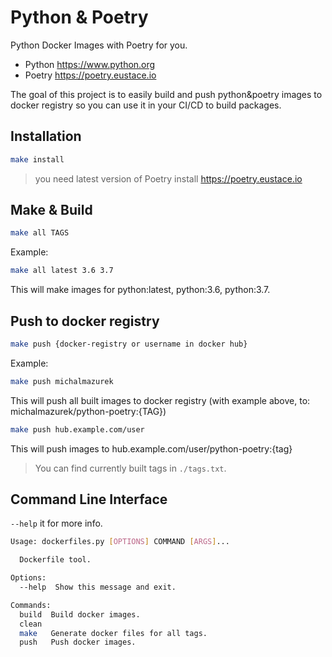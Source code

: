 # Python & Poetry

Python Docker Images with Poetry for you.

- Python <https://www.python.org>
- Poetry <https://poetry.eustace.io>

The goal of this project is to easily build and push python&poetry images to docker registry so you can use it in your CI/CD to build packages.

## Installation

```bash
make install
```

> you need latest version of Poetry install <https://poetry.eustace.io>

## Make & Build

```bash
make all TAGS
```

Example:

```bash
make all latest 3.6 3.7
```

This will make images for python:latest, python:3.6, python:3.7.

## Push to docker registry

```bash
make push {docker-registry or username in docker hub}
```

Example:

```bash
make push michalmazurek
```

This will push all built images to docker registry (with example above, to: michalmazurek/python-poetry:{TAG})

```bash
make push hub.example.com/user
```

This will push images to hub.example.com/user/python-poetry:{tag}

> You can find currently built tags in `./tags.txt`.

## Command Line Interface

`--help` it for more info.

```bash
Usage: dockerfiles.py [OPTIONS] COMMAND [ARGS]...

  Dockerfile tool.

Options:
  --help  Show this message and exit.

Commands:
  build  Build docker images.
  clean
  make   Generate docker files for all tags.
  push   Push docker images.
```
